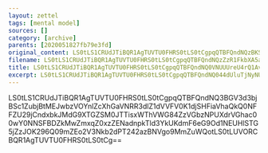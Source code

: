 ```yaml
---
layout: zettel
tags: [mental model]
sources: []
category: [archive]
parents: [2020051827fb79e3fd]
original_content: LS0tLS1CRUdJTiBQR1AgTUVTU0FHRS0tLS0tCgpqQTBFQndNQzBKS3plUEt5Nm1YbjBzQUxBWHZNV0xQV3k0Rk10dUhkeHFDMW5XQ041QWkwUzA0aHVlSGpwY0NZCkh6NHFkdE5wVEJhQW92M00rTkYwK1pvZlNlTkY4bDVYdE9lQkJZUDVHbFFScW5wS2lqbUtVZVZjL0hlTTRSM1YKbTMvZHNlZ0JveHF6MUx0a2xoRmw3bi9tSjhrT2N1aElvcXZzcWJNRVR5OFJKWDl3T1FMbmpsZE55eFJaa3FVSgozV3B5UUM1cGx4ZDRlVTdxak9hckQ0dVQ3U2NyZ01YN2VwMFZTcW1vMFRjR2pHdk5lSU9wNWlVanlZcG40TkNtCjB2Nzk2T1haT1k4K1dDdHprSU1CTERWSnROcld5REY3N3RudHU4ST0KPWlNTXQKLS0tLS1FTkQgUEdQIE1FU1NBR0UtLS0tLQo=
filename: LS0tLS1CRUdJTiBQR1AgTUVTU0FHRS0tLS0tCgpqQTBFQndNQzZzR1FkbXA5a0w3bjBsUUJsc0gyNlZjWkRhRTArY2NRZkV6OXNYL0w4SGpjV2NPZGZvWk1WdVFmCm5iYnE2RENXVmZubE0wYVRCVmsvb2xxeXJnakRWYVltakNiQ1VXT1F4V0ZtY2pWMllUSSt1M3VRRytyTkdndm0Ka3h1Ry9DVT0KPTR4TmYKLS0tLS1FTkQgUEdQIE1FU1NBR0UtLS0tLQo=
title: LS0tLS1CRUdJTiBQR1AgTUVTU0FHRS0tLS0tCgpqQTBFQndNQ0VNUUUreU4rQ1AvbjBrWUIxZ1FnWlhzUDdCZ2VWc0RWUVlBS2tnc3VpK25kWmVpSmNaRTNwSEYzCnhYVWRWd2FyMXRRWDVDYVJTejRDaDZIdzJzN2dpS1U4TzZEK0x1ajlDWXlSRXFmbTRkUFQKPWZld2QKLS0tLS1FTkQgUEdQIE1FU1NBR0UtLS0tLQo=
excerpt: LS0tLS1CRUdJTiBQR1AgTUVTU0FHRS0tLS0tCgpqQTBFQndNQ044dUluTjNyNUt2bjBrVUJLR1RpVk4yQ1Z3YXNlYTh5bXBMeVR1OWp4U2ljMFVXNDlPaWJtUTk0CkdBTllZdFNubWl0b1VHaWwyckdpSHdqV0ViaHFUOVFwV3B0N3QvTzFqZ25keFVjWjVHOD0KPXl2ZloKLS0tLS1FTkQgUEdQIE1FU1NBR0UtLS0tLQo=
---
```


LS0tLS1CRUdJTiBQR1AgTUVTU0FHRS0tLS0tCgpqQTBFQndNQ3BGV3d3bjBSc1ZubjBtMEJwbzVOYnlZcXhGaVNRR3dlZ1dVVFV0K1djSHFiaVhaQkQ0NFFZU29jCndxbkJMdG9XTGZSM0JTTisxWThVWG84ZzVGbzNPUXdrVGhac00wY0NNSFBDZkMwZmxqZ0xzZENadnpkTld3YkUKdmF6eG9Od1NEUHlSTG5jZzJOK296Q09mZEo2V3Nkb2dPT242azBNVgo9MmZuWQotLS0tLUVORCBQR1AgTUVTU0FHRS0tLS0tCg==
